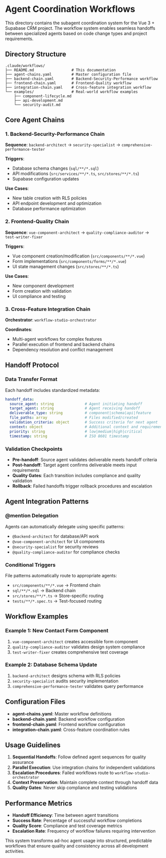 # Agent Coordination Workflows

This directory contains the subagent coordination system for the Vue 3 + Supabase CRM project. The workflow system enables seamless handoffs between specialized agents based on code change types and project requirements.

## Directory Structure

```
.claude/workflows/
├── README.md                 # This documentation
├── agent-chains.yaml         # Master configuration file
├── backend-chain.yaml        # Backend-Security-Performance workflow
├── frontend-chain.yaml       # Frontend-Quality workflow
├── integration-chain.yaml    # Cross-feature integration workflow
└── examples/                 # Real-world workflow examples
    ├── component-lifecycle.md
    ├── api-development.md
    └── security-audit.md
```

## Core Agent Chains

### 1. Backend-Security-Performance Chain
**Sequence**: `backend-architect` → `security-specialist` → `comprehensive-performance-tester`

**Triggers**:
- Database schema changes (`sql/**/*.sql`)
- API modifications (`src/services/**/*.ts`, `src/stores/**/*.ts`)
- Supabase configuration updates

**Use Cases**:
- New table creation with RLS policies
- API endpoint development and optimization
- Database performance optimization

### 2. Frontend-Quality Chain
**Sequence**: `vue-component-architect` → `quality-compliance-auditor` → `test-writer-fixer`

**Triggers**:
- Vue component creation/modification (`src/components/**/*.vue`)
- Form implementations (`src/components/forms/**/*.vue`)
- UI state management changes (`src/stores/**/*.ts`)

**Use Cases**:
- New component development
- Form creation with validation
- UI compliance and testing

### 3. Cross-Feature Integration Chain
**Orchestrator**: `workflow-studio-orchestrator`

**Coordinates**:
- Multi-agent workflows for complex features
- Parallel execution of frontend and backend chains
- Dependency resolution and conflict management

## Handoff Protocol

### Data Transfer Format
Each handoff includes standardized metadata:

```yaml
handoff_data:
  source_agent: string              # Agent initiating handoff
  target_agent: string              # Agent receiving handoff
  deliverable_type: string          # component|schema|api|feature
  file_paths: array                 # Files modified/created
  validation_criteria: object       # Success criteria for next agent
  context: object                   # Additional context and requirements
  priority: string                  # low|medium|high|critical
  timestamp: string                 # ISO 8601 timestamp
```

### Validation Checkpoints
- **Pre-handoff**: Source agent validates deliverable meets handoff criteria
- **Post-handoff**: Target agent confirms deliverable meets input requirements
- **Quality Gates**: Each transition includes compliance and quality validation
- **Rollback**: Failed handoffs trigger rollback procedures and escalation

## Agent Integration Patterns

### @mention Delegation
Agents can automatically delegate using specific patterns:
- `@backend-architect` for database/API work
- `@vue-component-architect` for UI components
- `@security-specialist` for security reviews
- `@quality-compliance-auditor` for compliance checks

### Conditional Triggers
File patterns automatically route to appropriate agents:
- `src/components/**/*.vue` → Frontend chain
- `sql/**/*.sql` → Backend chain
- `src/stores/**/*.ts` → Store-specific routing
- `tests/**/*.spec.ts` → Test-focused routing

## Workflow Examples

### Example 1: New Contact Form Component
1. `vue-component-architect` creates accessible form component
2. `quality-compliance-auditor` validates design system compliance
3. `test-writer-fixer` creates comprehensive test coverage

### Example 2: Database Schema Update
1. `backend-architect` designs schema with RLS policies
2. `security-specialist` audits security implementation
3. `comprehensive-performance-tester` validates query performance

## Configuration Files

- **agent-chains.yaml**: Master workflow definitions
- **backend-chain.yaml**: Backend workflow configuration
- **frontend-chain.yaml**: Frontend workflow configuration
- **integration-chain.yaml**: Cross-feature coordination rules

## Usage Guidelines

1. **Sequential Handoffs**: Follow defined agent sequences for quality assurance
2. **Parallel Execution**: Use integration chains for independent validations
3. **Escalation Procedures**: Failed workflows route to `workflow-studio-orchestrator`
4. **Context Preservation**: Maintain complete context through handoff data
5. **Quality Gates**: Never skip compliance and testing validations

## Performance Metrics

- **Handoff Efficiency**: Time between agent transitions
- **Success Rate**: Percentage of successful workflow completions
- **Quality Score**: Compliance and test coverage metrics
- **Escalation Rate**: Frequency of workflow failures requiring intervention

This system transforms ad-hoc agent usage into structured, predictable workflows that ensure quality and consistency across all development activities.